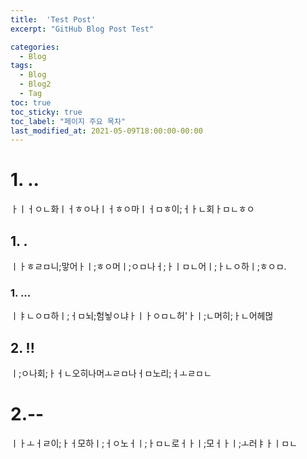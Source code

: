 ```yaml
---
title:  'Test Post'
excerpt: "GitHub Blog Post Test"

categories:
  - Blog
tags:
  - Blog
  - Blog2
  - Tag
toc: true
toc_sticky: true
toc_label: "페이지 주요 목차"
last_modified_at: 2021-05-09T18:00:00-00:00
---
```

# 1. ..
ㅏㅣㅓㅇㄴ화ㅣㅓㅎㅇ나ㅣㅓㅎㅇ마ㅣㅓㅁㅎ이;ㅓㅏㄴ회ㅏㅁㄴㅎㅇ
## 1. .
ㅣㅏㅎㄹㅁ니;맣어ㅏㅣ;ㅎㅇ머ㅣ;ㅇㅁ나ㅓ;ㅏㅣㅁㄴ어ㅣ;ㅏㄴㅇ하ㅣ;ㅎㅇㅁ.
### 1. ...
ㅣㅑㄴㅇㅁ하ㅣ;ㅓㅁ뇌;험뇧ㅇ냐ㅏㅣㅏㅇㅁㄴ허'ㅏㅣ;ㄴ머히;ㅏㄴ어헤먾
## 2. !!
ㅣ;ㅇ나회;ㅏㅓㄴ오히나머ㅗㄹㅁ나ㅓㅁ노리;ㅓㅗㄹㅁㄴ
# 2.--
ㅣㅏㅗㅓㄹ이;ㅏㅓ모하ㅣ;ㅓㅇ노ㅓㅣ;ㅏㅁㄴ로ㅓㅏㅣ;모ㅓㅏㅣ;ㅗ러ㅑㅏㅣㅁㄴ
